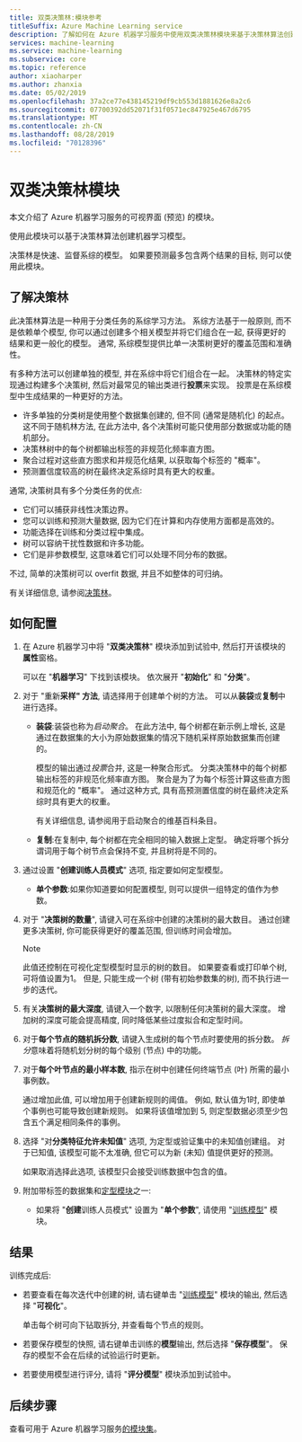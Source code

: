 ```yaml
---
title: 双类决策林:模块参考
titleSuffix: Azure Machine Learning service
description: 了解如何在 Azure 机器学习服务中使用双类决策林模块来基于决策林算法创建机器学习模型。
services: machine-learning
ms.service: machine-learning
ms.subservice: core
ms.topic: reference
author: xiaoharper
ms.author: zhanxia
ms.date: 05/02/2019
ms.openlocfilehash: 37a2ce77e438145219df9cb553d1881626e8a2c6
ms.sourcegitcommit: 07700392dd52071f31f0571ec847925e467d6795
ms.translationtype: MT
ms.contentlocale: zh-CN
ms.lasthandoff: 08/28/2019
ms.locfileid: "70128396"
---
```

# <a name="two-class-decision-forest-module"></a>双类决策林模块

本文介绍了 Azure 机器学习服务的可视界面 (预览) 的模块。

使用此模块可以基于决策林算法创建机器学习模型。  

决策林是快速、监督系综的模型。 如果要预测最多包含两个结果的目标, 则可以使用此模块。 

## <a name="understanding-decision-forests"></a>了解决策林

此决策林算法是一种用于分类任务的系综学习方法。 系综方法基于一般原则, 而不是依赖单个模型, 你可以通过创建多个相关模型并将它们组合在一起, 获得更好的结果和更一般化的模型。 通常, 系综模型提供比单一决策树更好的覆盖范围和准确性。 

有多种方法可以创建单独的模型, 并在系综中将它们组合在一起。 决策林的特定实现通过构建多个决策树, 然后对最常见的输出类进行**投票**来实现。 投票是在系综模型中生成结果的一种更好的方法。 

+ 许多单独的分类树是使用整个数据集创建的, 但不同 (通常是随机化) 的起点。 这不同于随机林方法, 在此方法中, 各个决策树可能只使用部分数据或功能的随机部分。
+ 决策林树中的每个树都输出标签的非规范化频率直方图。 
+ 聚合过程对这些直方图求和并规范化结果, 以获取每个标签的 "概率"。 
+ 预测置信度较高的树在最终决定系综时具有更大的权重。

通常, 决策树具有多个分类任务的优点:
  
- 它们可以捕获非线性决策边界。
- 您可以训练和预测大量数据, 因为它们在计算和内存使用方面都是高效的。
- 功能选择在训练和分类过程中集成。  
- 树可以容纳干扰性数据和许多功能。  
- 它们是非参数模型, 这意味着它们可以处理不同分布的数据。 

不过, 简单的决策树可以 overfit 数据, 并且不如整体的可归纳。

有关详细信息, 请参阅[决策林](https://go.microsoft.com/fwlink/?LinkId=403677)。  

## <a name="how-to-configure"></a>如何配置
  
1.  在 Azure 机器学习中将 "**双类决策林**" 模块添加到试验中, 然后打开该模块的**属性**窗格。 

    可以在 "**机器学习**" 下找到该模块。 依次展开 "**初始化**" 和 "**分类**"。  
  
2.  对于 "重新**采样" 方法**, 请选择用于创建单个树的方法。  可以从**装袋**或**复制**中进行选择。  
  
    -   **装袋**:装袋也称为*启动聚合*。 在此方法中, 每个树都在新示例上增长, 这是通过在数据集的大小为原始数据集的情况下随机采样原始数据集而创建的。  
  
         模型的输出通过*投票*合并, 这是一种聚合形式。 分类决策林中的每个树都输出标签的非规范化频率直方图。 聚合是为了为每个标签计算这些直方图和规范化的 "概率"。 通过这种方式, 具有高预测置信度的树在最终决定系综时具有更大的权重。  
  
         有关详细信息, 请参阅用于启动聚合的维基百科条目。  
  
    -   **复制**:在复制中, 每个树都在完全相同的输入数据上定型。 确定将哪个拆分谓词用于每个树节点会保持不变, 并且树将是不同的。   
  
3.  通过设置 "**创建训练人员模式**" 选项, 指定要如何定型模型。  
  
    -   **单个参数**:如果你知道要如何配置模型, 则可以提供一组特定的值作为参数。
  
4.  对于 "**决策树的数量**", 请键入可在系综中创建的决策树的最大数目。 通过创建更多决策树, 你可能获得更好的覆盖范围, 但训练时间会增加。  
  
    > [!NOTE]
    >  此值还控制在可视化定型模型时显示的树的数目。 如果要查看或打印单个树, 可将值设置为1。 但是, 只能生成一个树 (带有初始参数集的树), 而不执行进一步的迭代。
  
5.  有关**决策树的最大深度**, 请键入一个数字, 以限制任何决策树的最大深度。 增加树的深度可能会提高精度, 同时降低某些过度拟合和定型时间。
  
6.  对于**每个节点的随机拆分数**, 请键入生成树的每个节点时要使用的拆分数。 *拆分*意味着将随机划分树的每个级别 (节点) 中的功能。
  
7.  对于**每个叶节点的最小样本数**, 指示在树中创建任何终端节点 (叶) 所需的最小事例数。
  
     通过增加此值, 可以增加用于创建新规则的阈值。 例如, 默认值为1时, 即使单个事例也可能导致创建新规则。 如果将该值增加到 5, 则定型数据必须至少包含五个满足相同条件的事例。  
  
8.  选择 "对**分类特征允许未知值**" 选项, 为定型或验证集中的未知值创建组。 对于已知值, 该模型可能不太准确, 但它可以为新 (未知) 值提供更好的预测。 

     如果取消选择此选项, 该模型只会接受训练数据中包含的值。
  
9. 附加带标签的数据集和[定型模块](module-reference.md)之一:  
  
    -   如果将 "**创建**训练人员模式" 设置为 "**单个参数**", 请使用 "[训练模型](./train-model.md)" 模块。  
  
    
## <a name="results"></a>结果

训练完成后:

+ 若要查看在每次迭代中创建的树, 请右键单击 "[训练模型](./train-model.md)" 模块的输出, 然后选择 "**可视化**"。
  
    单击每个树可向下钻取拆分, 并查看每个节点的规则。

+ 若要保存模型的快照, 请右键单击训练的**模型**输出, 然后选择 "**保存模型**"。 保存的模型不会在后续的试验运行时更新。

+ 若要使用模型进行评分, 请将 "**评分模型**" 模块添加到试验中。


## <a name="next-steps"></a>后续步骤

查看可用于 Azure 机器学习服务[的模块集](module-reference.md)。 